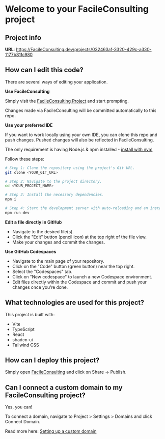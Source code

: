 # Welcome to your FacileConsulting project

## Project info

**URL**: https://FacileConsulting.dev/projects/032463af-3320-429c-a330-1177b81fc980

## How can I edit this code?

There are several ways of editing your application.

**Use FacileConsulting**

Simply visit the [FacileConsulting Project](https://FacileConsulting.dev/projects/032463af-3320-429c-a330-1177b81fc980) and start prompting.

Changes made via FacileConsulting will be committed automatically to this repo.

**Use your preferred IDE**

If you want to work locally using your own IDE, you can clone this repo and push changes. Pushed changes will also be reflected in FacileConsulting.

The only requirement is having Node.js & npm installed - [install with nvm](https://github.com/nvm-sh/nvm#installing-and-updating)

Follow these steps:

```sh
# Step 1: Clone the repository using the project's Git URL.
git clone <YOUR_GIT_URL>

# Step 2: Navigate to the project directory.
cd <YOUR_PROJECT_NAME>

# Step 3: Install the necessary dependencies.
npm i

# Step 4: Start the development server with auto-reloading and an instant preview.
npm run dev
```

**Edit a file directly in GitHub**

- Navigate to the desired file(s).
- Click the "Edit" button (pencil icon) at the top right of the file view.
- Make your changes and commit the changes.

**Use GitHub Codespaces**

- Navigate to the main page of your repository.
- Click on the "Code" button (green button) near the top right.
- Select the "Codespaces" tab.
- Click on "New codespace" to launch a new Codespace environment.
- Edit files directly within the Codespace and commit and push your changes once you're done.

## What technologies are used for this project?

This project is built with:

- Vite
- TypeScript
- React
- shadcn-ui
- Tailwind CSS

## How can I deploy this project?

Simply open [FacileConsulting](https://FacileConsulting.dev/projects/032463af-3320-429c-a330-1177b81fc980) and click on Share -> Publish.

## Can I connect a custom domain to my FacileConsulting project?

Yes, you can!

To connect a domain, navigate to Project > Settings > Domains and click Connect Domain.

Read more here: [Setting up a custom domain](https://docs.FacileConsulting.dev/tips-tricks/custom-domain#step-by-step-guide)
